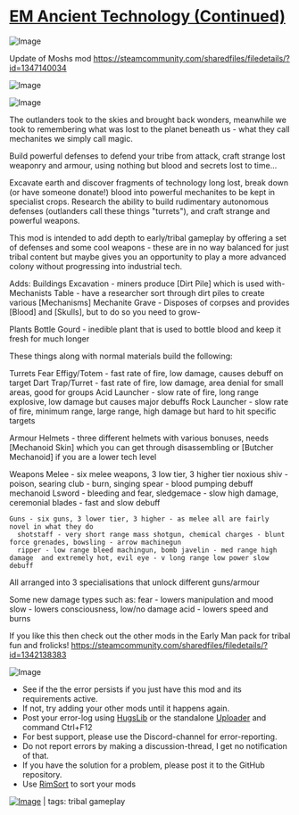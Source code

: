 # [EM Ancient Technology (Continued)](https://steamcommunity.com/sharedfiles/filedetails/?id=2568842105)

![Image](https://i.imgur.com/buuPQel.png)

Update of Moshs mod
https://steamcommunity.com/sharedfiles/filedetails/?id=1347140034

![Image](https://i.imgur.com/pufA0kM.png)
	
![Image](https://i.imgur.com/Z4GOv8H.png)

The outlanders took to the skies and brought back wonders, meanwhile we took to remembering what was lost to the planet beneath us - what they call mechanites we simply call magic.

Build powerful defenses to defend your tribe from attack, craft strange lost weaponry and armour, using nothing but blood and secrets lost to time...

Excavate earth and discover fragments of technology long lost, break down (or have someone donate!) blood into powerful mechanites to be kept in specialist crops. Research the ability to build rudimentary autonomous defenses (outlanders call these things "turrets"), and craft strange and powerful weapons.


This mod is intended to add depth to early/tribal gameplay by offering a set of defenses and some cool weapons - these are in no way balanced for just tribal content but maybe gives you an opportunity to play a more advanced colony without progressing into industrial tech.

Adds:
  Buildings
    Excavation - miners produce [Dirt Pile] which is used with-
    Mechanists Table - have a researcher sort through dirt piles to create various [Mechanisms]
    Mechanite Grave - Disposes of corpses and provides [Blood] and [Skulls], but to do so you need to grow-

  Plants
    Bottle Gourd - inedible plant that is used to bottle blood and keep it fresh for much longer

These things along with normal materials build the following:
  
  Turrets 
    Fear Effigy/Totem - fast rate of fire, low damage, causes debuff on target
    Dart Trap/Turret - fast rate of fire, low damage, area denial for small areas, good for groups
    Acid Launcher - slow rate of fire, long range explosive, low damage but causes major debuffs
    Rock Launcher - slow rate of fire, minimum range, large range, high damage but hard to hit specific targets

  Armour
    Helmets - three different helmets with various bonuses, needs [Mechanoid Skin] which you can get through disassembling or [Butcher Mechanoid] if you are a lower tech level

  Weapons
    Melee - six melee weapons, 3 low tier, 3 higher tier 
      noxious shiv - poison, searing club - burn, singing spear - blood pumping debuff
      mechanoid Lsword - bleeding and fear, sledgemace - slow high damage, ceremonial blades - fast and slow debuff

    Guns - six guns, 3 lower tier, 3 higher - as melee all are fairly novel in what they do
      shotstaff - very short range mass shotgun, chemical charges - blunt force grenades, bowsling - arrow machinegun
      ripper - low range bleed machingun, bomb javelin - med range high damage  and extremely hot, evil eye - v long range low power slow debuff

All arranged into 3 specialisations that unlock different guns/armour

Some new damage types such as:
 fear - lowers manipulation and mood
 slow - lowers consciousness, low/no damage
 acid - lowers speed and burns

If you like this then check out the other mods in the Early Man pack for tribal fun and frolicks!
https://steamcommunity.com/sharedfiles/filedetails/?id=1342138383

![Image](https://i.imgur.com/PwoNOj4.png)



-  See if the the error persists if you just have this mod and its requirements active.
-  If not, try adding your other mods until it happens again.
-  Post your error-log using [HugsLib](https://steamcommunity.com/workshop/filedetails/?id=818773962) or the standalone [Uploader](https://steamcommunity.com/sharedfiles/filedetails/?id=2873415404) and command Ctrl+F12
-  For best support, please use the Discord-channel for error-reporting.
-  Do not report errors by making a discussion-thread, I get no notification of that.
-  If you have the solution for a problem, please post it to the GitHub repository.
-  Use [RimSort](https://github.com/RimSort/RimSort/releases/latest) to sort your mods

 

[![Image](https://img.shields.io/github/v/release/emipa606/EMAncientTechnology?label=latest%20version&style=plastic&color=9f1111&labelColor=black)](https://steamcommunity.com/sharedfiles/filedetails/changelog/2568842105) | tags:  tribal gameplay
